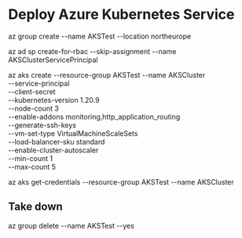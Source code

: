 # Deploy Azure Kubernetes Service

az group create --name AKSTest --location northeurope

az ad sp create-for-rbac --skip-assignment --name AKSClusterServicePrincipal

az aks create --resource-group AKSTest --name AKSCluster \
--service-principal <appid> \
--client-secret <password> \
--kubernetes-version 1.20.9 \
--node-count 3 \
--enable-addons monitoring,http_application_routing \
--generate-ssh-keys \
--vm-set-type VirtualMachineScaleSets \
--load-balancer-sku standard \
--enable-cluster-autoscaler \
--min-count 1 \
--max-count 5

az aks get-credentials --resource-group AKSTest --name AKSCluster

## Take down

az group delete --name AKSTest --yes
